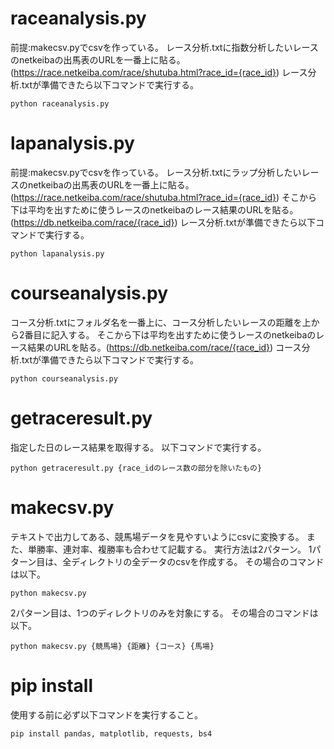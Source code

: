 # raceanalysis.py
前提:makecsv.pyでcsvを作っている。
レース分析.txtに指数分析したいレースのnetkeibaの出馬表のURLを一番上に貼る。(https://race.netkeiba.com/race/shutuba.html?race_id={race_id})
レース分析.txtが準備できたら以下コマンドで実行する。
```
python raceanalysis.py
```

# lapanalysis.py
前提:makecsv.pyでcsvを作っている。
レース分析.txtにラップ分析したいレースのnetkeibaの出馬表のURLを一番上に貼る。(https://race.netkeiba.com/race/shutuba.html?race_id={race_id})
そこから下は平均を出すために使うレースのnetkeibaのレース結果のURLを貼る。(https://db.netkeiba.com/race/{race_id})
レース分析.txtが準備できたら以下コマンドで実行する。
```
python lapanalysis.py
```

# courseanalysis.py
コース分析.txtにフォルダ名を一番上に、コース分析したいレースの距離を上から2番目に記入する。
そこから下は平均を出すために使うレースのnetkeibaのレース結果のURLを貼る。(https://db.netkeiba.com/race/{race_id})
コース分析.txtが準備できたら以下コマンドで実行する。
```
python courseanalysis.py
```

# getraceresult.py
指定した日のレース結果を取得する。
以下コマンドで実行する。
```
python getraceresult.py {race_idのレース数の部分を除いたもの}
```

# makecsv.py
テキストで出力してある、競馬場データを見やすいようにcsvに変換する。
また、単勝率、連対率、複勝率も合わせて記載する。
実行方法は2パターン。
1パターン目は、全ディレクトリの全データのcsvを作成する。
その場合のコマンドは以下。
```
python makecsv.py
```
2パターン目は、1つのディレクトリのみを対象にする。
その場合のコマンドは以下。
```
python makecsv.py {競馬場} {距離} {コース} {馬場}
```

# pip install
使用する前に必ず以下コマンドを実行すること。
```
pip install pandas, matplotlib, requests, bs4
```